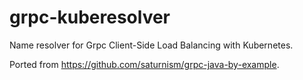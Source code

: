 # grpc-kuberesolver

Name resolver for Grpc Client-Side Load Balancing with Kubernetes.

Ported from https://github.com/saturnism/grpc-java-by-example.
